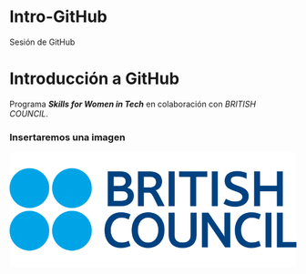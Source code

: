 # Intro-GitHub


 Sesión de GitHub

# Introducción a GitHub

Programa _**Skills for Women in Tech**_ en colaboración con *BRITISH COUNCIL*.

### Insertaremos una imagen

![hack](img/logo_britishcouncil.png)